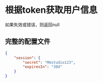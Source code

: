 # 根据token获取用户信息

如果失效或错误，则返回null

## 完整的配置文件

```json
{
	"session": {
		"secret": "Mmstudio123",
		"expiresIn": "30d"
	}
}
```
